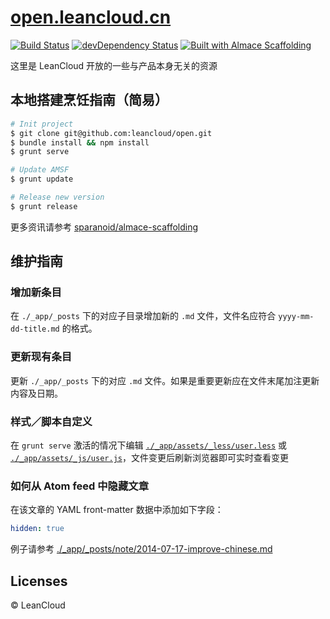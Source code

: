 # [open.leancloud.cn](http://open.leancloud.cn/)
[![Build Status](https://travis-ci.org/leancloud/open.svg)](https://travis-ci.org/leancloud/open)
[![devDependency Status](https://david-dm.org/leancloud/open/dev-status.svg)](https://david-dm.org/leancloud/open#info=devDependencies)
[![Built with Almace Scaffolding](https://d349cztnlupsuf.cloudfront.net/amsf-badge.svg)](http://sparanoid.com/lab/amsf/)

这里是 LeanCloud 开放的一些与产品本身无关的资源

## 本地搭建烹饪指南（简易）

```sh
# Init project
$ git clone git@github.com:leancloud/open.git
$ bundle install && npm install
$ grunt serve

# Update AMSF
$ grunt update

# Release new version
$ grunt release
```

更多资讯请参考 [sparanoid/almace-scaffolding](https://github.com/sparanoid/almace-scaffolding)

## 维护指南

### 增加新条目

在 `./_app/_posts` 下的对应子目录增加新的 `.md` 文件，文件名应符合 `yyyy-mm-dd-title.md` 的格式。

### 更新现有条目

更新 `./_app/_posts` 下的对应 `.md` 文件。如果是重要更新应在文件末尾加注更新内容及日期。

### 样式／脚本自定义

在 `grunt serve` 激活的情况下编辑 [`./_app/assets/_less/user.less`](/_app/assets/_less/user.less) 或 [`./_app/assets/_js/user.js`](/_app/assets/_js/user.js)，文件变更后刷新浏览器即可实时查看变更

### 如何从 Atom feed 中隐藏文章

在该文章的 YAML front-matter 数据中添加如下字段：

```yaml
hidden: true
```

例子请参考 [./_app/_posts/note/2014-07-17-improve-chinese.md](/_app/_posts/note/2014-07-17-improve-chinese.md)

## Licenses

© LeanCloud
